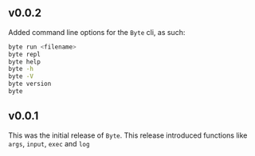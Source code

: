 ## v0.0.2

Added command line options for the `Byte` cli, as such:

```bash
byte run <filename>
byte repl
byte help
byte -h
byte -V
byte version
byte
```

## v0.0.1

This was the initial release of `Byte`. This release introduced functions like `args`, `input`, `exec` and `log`
